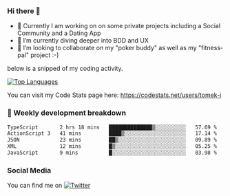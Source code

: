### Hi there 👋


- 🔭 Currently I am working on on some private projects including a Social Community and a Dating App
- 🌱 I’m currently diving deeper into BDD and UX
- 👯 I’m looking to collaborate on my "poker buddy" as well as my "fitness-pal" project :-)

below is a snipped of my coding activity.
<!--
**tomek-i/tomek-i** is a ✨ _special_ ✨ repository because its `README.md` (this file) appears on your GitHub profile.

Here are some ideas to get you started:

- 🔭 I’m currently working on ...
- 🌱 I’m currently learning ...
- 👯 I’m looking to collaborate on ...
- 🤔 I’m looking for help with ...
- 💬 Ask me about ...
- 📫 How to reach me: ...
- 😄 Pronouns: ...
- ⚡ Fun fact: ...
-->
[![Top Languages](https://github-readme-stats.vercel.app/api/top-langs/?username=tomek-i&layout=compact)](https://github.com/tomek-i)

You can visit my Code Stats page here: https://codestats.net/users/tomek-i

### 💬 Weekly development breakdown
<!--START_SECTION:waka-->

```txt
TypeScript       2 hrs 18 mins   ██████████████▒░░░░░░░░░░   57.69 %
ActionScript 3   41 mins         ████▒░░░░░░░░░░░░░░░░░░░░   17.14 %
JSON             23 mins         ██▒░░░░░░░░░░░░░░░░░░░░░░   09.89 %
XML              12 mins         █▒░░░░░░░░░░░░░░░░░░░░░░░   05.25 %
JavaScript       9 mins          █░░░░░░░░░░░░░░░░░░░░░░░░   03.98 %
```

<!--END_SECTION:waka-->

<!-- Actual text -->

### Social Media
You can find me on [![Twitter][1.2]][1]

<!-- Icons -->

[1.2]: http://i.imgur.com/wWzX9uB.png 


<!-- Links to your social media accounts -->

[1]: https://twitter.com/tomek_i
